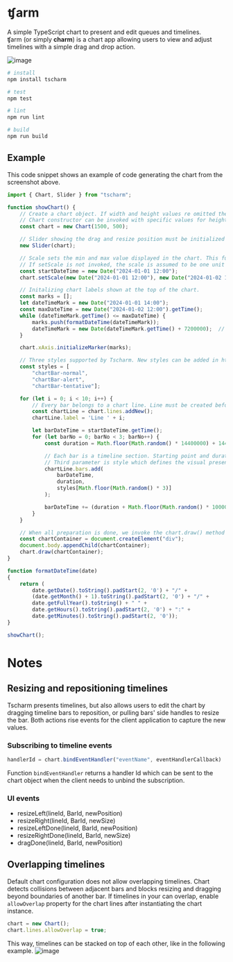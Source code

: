 # ʧarm
A simple TypeScript chart to present and edit queues and timelines.\
ʧarm (or simply **charm**) is a chart app allowing users to view and adjust timelines with a simple drag and drop action.

![image](https://github.com/user-attachments/assets/52ec75cc-a327-4c18-9697-6a671d379740)

```sh
# install
npm install tscharm
```
```sh
# test
npm test
```
```sh
# lint
npm run lint
```
```sh
# build
npm run build
```

## Example
This code snippet shows an example of code generating the chart from the screenshot above.

```JavaScript
import { Chart, Slider } from "tscharm";

function showChart() {
    // Create a chart object. If width and height values re omitted the chart will be stretched to its parent element size.
    // Chart constructor can be invoked with specific values for height and width to limit the chart size, e.g new Chart(500, 200)
    const chart = new Chart(1500, 500);

    // Slider showing the drag and resize position must be initialized separately from the chart, if needed.
    new Slider(chart);

    // Scale sets the min and max value displayed in the chart. This function must be called to initialize the milliseconds per pixel ratio.
    // If setScale is not invoked, the scale is assumed to be one unit per pixel.
    const startDateTime = new Date("2024-01-01 12:00");
    chart.setScale(new Date("2024-01-01 12:00"), new Date("2024-01-02 12:00"));

    // Initalizing chart labels shown at the top of the chart.
    const marks = [];
    let dateTimeMark = new Date("2024-01-01 14:00");
    const maxDateTime = new Date("2024-01-02 12:00").getTime();
    while (dateTimeMark.getTime() <= maxDateTime) {
        marks.push(formatDateTime(dateTimeMark));
        dateTimeMark = new Date(dateTimeMark.getTime() + 7200000);  // Add axis marks at 2 hours intervals
    }

    chart.xAxis.initializeMarker(marks);

    // Three styles supported by Tscharm. New styles can be added in https://github.com/adrogin/tscharm/blob/master/stylesheets/chart.css
    const styles = [
        "chartBar-normal",
        "chartBar-alert",
        "chartBar-tentative"];

    for (let i = 0; i < 10; i++) {
        // Every bar belongs to a chart line. Line must be created before setting up timeline bars.
        const chartLine = chart.lines.addNew();
        chartLine.label = 'Line ' + i;

        let barDateTime = startDateTime.getTime();
        for (let barNo = 0; barNo < 3; barNo++) {
            const duration = Math.floor(Math.random() * 14400000) + 14400000;

            // Each bar is a timeline section. Starting point and duration are required to instantiate a timeline bar.
            // Third parameter is style which defines the visual presentation of the bar. It can be omitted, then the default value "chartBar-normal" is assigned by default.
            chartLine.bars.add(
                barDateTime,
                duration,
                styles[Math.floor(Math.random() * 3)]
            );

            barDateTime += (duration + Math.floor(Math.random() * 10000000));
        }
    }

    // When all preparation is done, we invoke the chart.draw() method to create all HTML elements and link the chart to the parent element.
    const chartContainer = document.createElement("div");
    document.body.appendChild(chartContainer);
    chart.draw(chartContainer);
}

function formatDateTime(date)
{
    return (
        date.getDate().toString().padStart(2, '0') + "/" +
        (date.getMonth() + 1).toString().padStart(2, '0') + "/" +
        date.getFullYear().toString() + " " +
        date.getHours().toString().padStart(2, '0') + ":" +
        date.getMinutes().toString().padStart(2, '0'));
}

showChart();
```

# Notes

## Resizing and repositioning timelines
Tscharm presents timelines, but also allows users to edit the chart by dragging timeline bars to reposition, or pulling bars' side handles to resize the bar. Both actions rise events for the client application to capture the new values.

### Subscribing to timeline events
```JavaScript
handlerId = chart.bindEventHandler("eventName", eventHandlerCallback)
```
Function `bindEventHandler` returns a handler Id which can be sent to the chart object when the client needs to unbind the subscription.

### UI events
- resizeLeft(lineId, BarId, newPosition)
- resizeRight(lineId, BarId, newSize)
- resizeLeftDone(lineId, BarId, newPosition)
- resizeRightDone(lineId, BarId, newSize)
- dragDone(lineId, BarId, newPosition)

## Overlapping timelines
Default chart configuration does not allow overlapping timelines. Chart detects collisions between adjacent bars and blocks resizing and dragging beyond boundaries of another bar. If timelines in your can overlap, enable `allowOverlap` property for the chart lines after instantiating the chart instance.
```JavaScript
chart = new Chart();
chart.lines.allowOverlap = true;
```
This way, timelines can be stacked on top of each other, like in the following example.
![image](https://github.com/user-attachments/assets/020be0ba-776a-4020-a2d1-2991e152b8a8)
